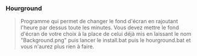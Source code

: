 ### Hourground

> Programme qui permet de changer le fond d'écran en rajoutant l'heure par dessus toute les minutes.
> Vous devez mettre le fond d'écran de votre choix à la place de celui déjà mis en laissant le nom "Background.png" puis lancer le install.bat puis le hourground.bat et vous n'aurez plus rien à faire.
